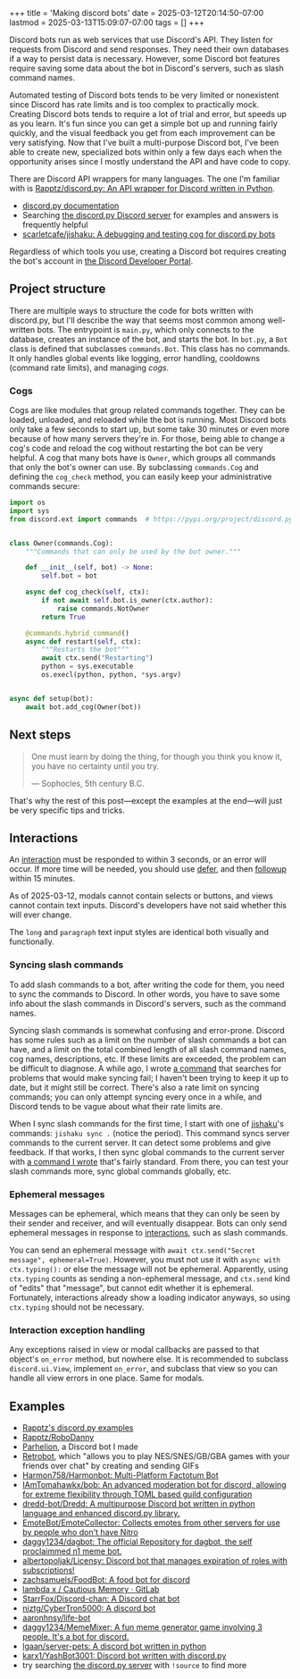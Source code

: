+++
title = 'Making discord bots'
date = 2025-03-12T20:14:50-07:00
lastmod = 2025-03-13T15:09:07-07:00
tags = []
+++

Discord bots run as web services that use Discord's API. They listen for requests from Discord and send responses. They need their own databases if a way to persist data is necessary. However, some Discord bot features require saving some data about the bot in Discord's servers, such as slash command names.

Automated testing of Discord bots tends to be very limited or nonexistent since Discord has rate limits and is too complex to practically mock. Creating Discord bots tends to require a lot of trial and error, but speeds up as you learn. It's fun since you can get a simple bot up and running fairly quickly, and the visual feedback you get from each improvement can be very satisfying. Now that I've built a multi-purpose Discord bot, I've been able to create new, specialized bots within only a few days each when the opportunity arises since I mostly understand the API and have code to copy.

There are Discord API wrappers for many languages. The one I'm familiar with is [Rapptz/discord.py: An API wrapper for Discord written in Python](https://github.com/Rapptz/discord.py).

- [discord.py documentation](https://discordpy.readthedocs.io/en/stable/index.html)
- Searching [the discord.py Discord server](https://discord.gg/dpy) for examples and answers is frequently helpful
- [scarletcafe/jishaku: A debugging and testing cog for discord.py bots](https://github.com/scarletcafe/jishaku)

Regardless of which tools you use, creating a Discord bot requires creating the bot's account in [the Discord Developer Portal](https://discord.com/developers/applications).

## Project structure

There are multiple ways to structure the code for bots written with discord.py, but I'll describe the way that seems most common among well-written bots. The entrypoint is `main.py`, which only connects to the database, creates an instance of the bot, and starts the bot. In `bot.py`, a `Bot` class is defined that subclasses `commands.Bot`. This class has no commands. It only handles global events like logging, error handling, cooldowns (command rate limits), and managing _cogs_.

### Cogs

Cogs are like modules that group related commands together. They can be loaded, unloaded, and reloaded while the bot is running. Most Discord bots only take a few seconds to start up, but some take 30 minutes or even more because of how many servers they're in. For those, being able to change a cog's code and reload the cog without restarting the bot can be very helpful. A cog that many bots have is `Owner`, which groups all commands that only the bot's owner can use. By subclassing `commands.Cog` and defining the `cog_check` method, you can easily keep your administrative commands secure:

```py
import os
import sys
from discord.ext import commands  # https://pypi.org/project/discord.py/


class Owner(commands.Cog):
    """Commands that can only be used by the bot owner."""

    def __init__(self, bot) -> None:
        self.bot = bot

    async def cog_check(self, ctx):
        if not await self.bot.is_owner(ctx.author):
            raise commands.NotOwner
        return True

    @commands.hybrid_command()
    async def restart(self, ctx):
        """Restarts the bot"""
        await ctx.send("Restarting")
        python = sys.executable
        os.execl(python, python, *sys.argv)


async def setup(bot):
    await bot.add_cog(Owner(bot))
```

## Next steps

> One must learn by doing the thing, for though you think you know it, you have no certainty until you try.
> 
> — Sophocles, 5th century B.C.

That's why the rest of this post—except the examples at the end—will just be very specific tips and tricks.

## Interactions

An [interaction](https://discordpy.readthedocs.io/en/stable/interactions/api.html) must be responded to within 3 seconds, or an error will occur. If more time will be needed, you should use [defer](https://discordpy.readthedocs.io/en/stable/interactions/api.html#discord.InteractionResponse.defer), and then [followup](https://discordpy.readthedocs.io/en/stable/interactions/api.html#discord.Interaction.followup) within 15 minutes.

As of 2025-03-12, modals cannot contain selects or buttons, and views cannot contain text inputs. Discord's developers have not said whether this will ever change.

The `long` and `paragraph` text input styles are identical both visually and functionally.

### Syncing slash commands

To add slash commands to a bot, after writing the code for them, you need to sync the commands to Discord. In other words, you have to save some info about the slash commands in Discord's servers, such as the command names.

Syncing slash commands is somewhat confusing and error-prone. Discord has some rules such as a limit on the number of slash commands a bot can have, and a limit on the total combined length of all slash command names, cog names, descriptions, etc. If these limits are exceeded, the problem can be difficult to diagnose. A while ago, I wrote [a command](https://github.com/wheelercj/Parhelion/blob/3355b2374fa75a2aae1009d601e9e94488b66175/cogs/owner.py#L406) that searches for problems that would make syncing fail; I haven't been trying to keep it up to date, but it might still be correct. There's also a rate limit on syncing commands; you can only attempt syncing every once in a while, and Discord tends to be vague about what their rate limits are.

When I sync slash commands for the first time, I start with one of [jishaku](https://github.com/scarletcafe/jishaku)'s commands: `jishaku sync .` (notice the period). This command syncs server commands to the current server. It can detect some problems and give feedback. If that works, I then sync global commands to the current server with [a command I wrote](https://github.com/wheelercj/Parhelion/blob/3355b2374fa75a2aae1009d601e9e94488b66175/cogs/owner.py#L487) that's fairly standard. From there, you can test your slash commands more, sync global commands globally, etc.

### Ephemeral messages

Messages can be ephemeral, which means that they can only be seen by their sender and receiver, and will eventually disappear. Bots can only send ephemeral messages in response to [interactions](https://discordpy.readthedocs.io/en/stable/interactions/api.html), such as slash commands.

You can send an ephemeral message with `await ctx.send("Secret message", ephemeral=True)`. However, you must not use it with `async with ctx.typing():` or else the message will not be ephemeral. Apparently, using `ctx.typing` counts as sending a non-ephemeral message, and `ctx.send` kind of "edits" that "message", but cannot edit whether it is ephemeral. Fortunately, interactions already show a loading indicator anyways, so using `ctx.typing` should not be necessary.

### Interaction exception handling

Any exceptions raised in view or modal callbacks are passed to that object's `on_error` method, but nowhere else. It is recommended to subclass `discord.ui.View`, implement `on_error`, and subclass that view so you can handle all view errors in one place. Same for modals.

## Examples

- [Rapptz's discord.py examples](https://github.com/Rapptz/discord.py/tree/master/examples)
- [Rapptz/RoboDanny](https://github.com/Rapptz/RoboDanny)
- [Parhelion](https://github.com/wheelercj/Parhelion), a Discord bot I made
- [Retrobot](https://github.com/rossimo/retrobot), which "allows you to play NES/SNES/GB/GBA games with your friends over chat" by creating and sending GIFs
- [Harmon758/Harmonbot: Multi-Platform Factotum Bot](https://github.com/Harmon758/Harmonbot)
- [IAmTomahawkx/bob: An advanced moderation bot for discord, allowing for extreme flexibility through TOML based guild configuration](https://github.com/IAmTomahawkx/bob)
- [dredd-bot/Dredd: A multipurpose Discord bot written in python language and enhanced discord.py library.](https://github.com/dredd-bot/Dredd)
- [EmoteBot/EmoteCollector: Collects emotes from other servers for use by people who don't have Nitro](https://github.com/EmoteBot/EmoteCollector)
- [daggy1234/dagbot: The official Repository for dagbot, the self proclaimmed n1 meme bot.](https://github.com/Daggy1234/dagbot)
- [albertopoljak/Licensy: Discord bot that manages expiration of roles with subscriptions!](https://github.com/albertopoljak/Licensy)
- [zachsamuels/FoodBot: A food bot for discord](https://github.com/zachsamuels/FoodBot)
- [lambda x / Cautious Memory · GitLab](https://owo.codes/lambda/cautious-memory)
- [StarrFox/Discord-chan: A Discord chat bot](https://github.com/StarrFox/Discord-chan)
- [niztg/CyberTron5000: A discord bot](https://github.com/niztg/CyberTron5000)
- [aaronhnsy/life-bot](https://github.com/aaronhnsy/life-bot)
- [daggy1234/MemeMixer: A fun meme generator game involving 3 people. It's a bot for discord.](https://github.com/Daggy1234/MemeMixer)
- [lgaan/server-pets: A discord bot written in python](https://github.com/lgaan/server-pets)
- [karx1/YashBot3001: Discord bot written with discord.py](https://github.com/karx1/YashBot3001)
- try searching [the discord.py server](https://discord.gg/dpy) with `!source` to find more
